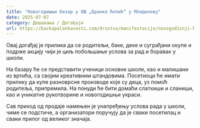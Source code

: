 ```yaml
---
title: "Новогодишњи базар у ОШ „Бранко Ћопић“ у Младенову"
date: 2025-07-07
category: Дешавања / Догађаји
url: https://backapalankavesti.com/drustvo/manifestacije/novogodisnji-bazar-u-os-branko-copic-u-mladenovu/
---
```


Овај догађај је прилика да се родитељи, баке, деке и суграђани окупе и подрже акцију чији је циљ побољшање услова за рад и боравак у школи.

На базару ће се представити ученици основне школе, као и малишани из вртића, са својим креативним штандовима. Посетиоци ће имати прилику да купе разноврсне производе које су деца, уз помоћ родитеља, припремила. На понуди ће бити домаћи слаткиши и сланиши, као и уникатне рукотворине и новогодишњи украси.

Сав приход од продаје намењен је унапређењу услова рада у школи, чиме се подстиче, а организатори поручују да је сваки посетилац и сваки прилог од великог значаја.
